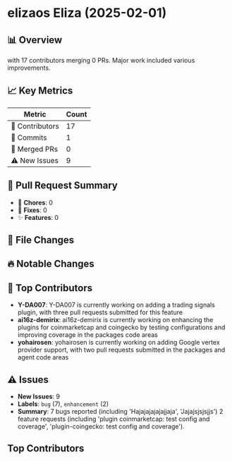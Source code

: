 # elizaos Eliza (2025-02-01)
    
## 📊 Overview
with 17 contributors merging 0 PRs. Major work included various improvements.

## 📈 Key Metrics
| Metric | Count |
|---------|--------|
| 👥 Contributors | 17 |
| 📝 Commits | 1 |
| 🔄 Merged PRs | 0 |
| ⚠️ New Issues | 9 |

## 🔄 Pull Request Summary
- 🧹 **Chores**: 0
- 🐛 **Fixes**: 0
- ✨ **Features**: 0

## 📁 File Changes


## 🔥 Notable Changes


## 👥 Top Contributors
- **Y-DA007**: Y-DA007 is currently working on adding a trading signals plugin, with three pull requests submitted for this feature
- **ai16z-demirix**: ai16z-demirix is currently working on enhancing the plugins for coinmarketcap and coingecko by testing configurations and improving coverage in the packages code areas
- **yohairosen**: yohairosen is currently working on adding Google vertex provider support, with two pull requests submitted in the packages and agent code areas

## ⚠️ Issues
- **New Issues**: 9
- **Labels**: `bug` (7), `enhancement` (2)
- **Summary**: 7 bugs reported (including 'Hajajajajajajjaja', 'Jajajsjsjsjjs') 2 feature requests (including 'plugin coinmarketcap: test config and coverage', 'plugin-coingecko: test config and coverage').

## Top Contributors
